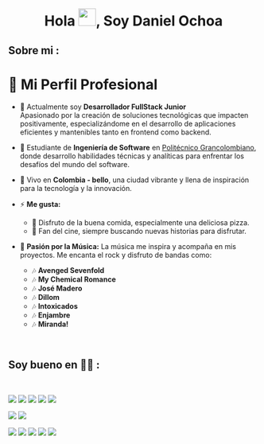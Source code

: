 <h1 align="center">Hola <img src="https://media.giphy.com/media/hvRJCLFzcasrR4ia7z/giphy.gif" width="35">, Soy Daniel Ochoa</h1>

## Sobre mi :
# 🌟 Mi Perfil Profesional

- 🏢 Actualmente soy **Desarrollador FullStack Junior**  
  Apasionado por la creación de soluciones tecnológicas que impacten positivamente, especializándome en el desarrollo de aplicaciones eficientes y mantenibles tanto en frontend como backend.

- 🏢 Estudiante de **Ingeniería de Software** en [Politécnico Grancolombiano](https://www.poli.edu.co/), donde desarrollo habilidades técnicas y analíticas para enfrentar los desafíos del mundo del software.

- 🏡 Vivo en **Colombia - bello**, una ciudad vibrante y llena de inspiración para la tecnología y la innovación.

- ⚡ **Me gusta:**  
  - 🍕 Disfruto de la buena comida, especialmente una deliciosa pizza.
  - 🎥 Fan del cine, siempre buscando nuevas historias para disfrutar.

- 🎸 **Pasión por la Música:**
  La música me inspira y acompaña en mis proyectos. Me encanta el rock y disfruto de bandas como:
  - 🎶 **Avenged Sevenfold** 
  - 🎶 **My Chemical Romance** 
  - 🎶 **José Madero** 
  - 🎶 **Dillom** 
  - 🎶 **Intoxicados** 
  - 🎶 **Enjambre** 
  - 🎶 **Miranda!** 


<br>

## Soy bueno en 🧑‍💻 :

<br>

<img src="https://img.icons8.com/color/48/000000/html-5--v1.png"/> <img src="https://img.icons8.com/color/48/000000/css3.png"/> <img src="https://img.icons8.com/color/48/000000/javascript--v1.png"/> <img src="https://img.icons8.com/office/48/000000/react.png"/> <img src="https://img.icons8.com/color/48/000000/nextjs.png"/>

<img src="https://img.icons8.com/color/48/000000/java-coffee-cup-logo--v1.png"/> <img src="https://img.icons8.com/officel/48/000000/php-logo.png"/> 

<img src="https://img.icons8.com/color/48/000000/mysql-logo.png"/> <img src="https://img.icons8.com/color/48/000000/mongodb.png"/> <img src="https://img.icons8.com/color/48/000000/firebase.png"/>
<img src="https://img.icons8.com/?size=100&id=sH0rW2TvYdr9&format=png&color=000000"/>
<img src="https://img.icons8.com/color/48/000000/npm.png"/>

<br>

